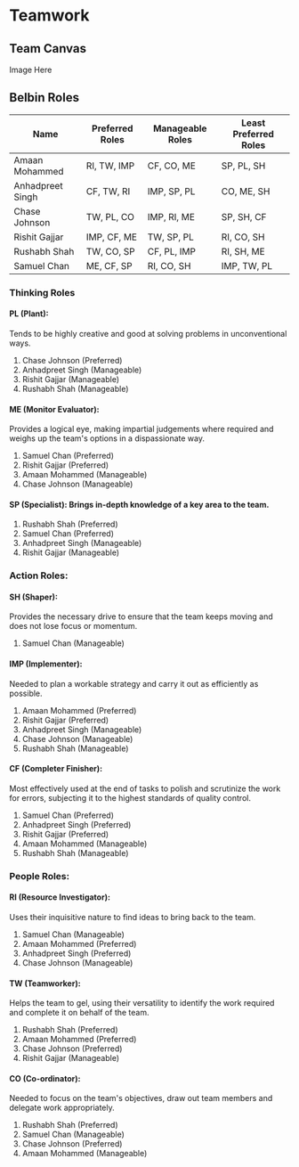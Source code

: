 # Teamwork

## Team Canvas
Image Here

## Belbin Roles
| Name             | Preferred Roles | Manageable Roles | Least Preferred Roles |
| ---------------- | --------------- | ---------------- | --------------------- |
| Amaan Mohammed   | RI, TW, IMP     | CF, CO, ME       | SP, PL, SH            |
| Anhadpreet Singh | CF, TW, RI      | IMP, SP, PL      | CO, ME, SH            |
| Chase Johnson    | TW, PL, CO      | IMP, RI, ME      | SP, SH, CF            |
| Rishit Gajjar    | IMP, CF, ME     | TW, SP, PL       | RI, CO, SH            |
| Rushabh Shah     | TW, CO, SP      | CF, PL, IMP      | RI, SH, ME            |
| Samuel Chan      | ME, CF, SP      | RI, CO, SH       | IMP, TW, PL           |

### Thinking Roles
#### PL (Plant): 
Tends to be highly creative and good at solving problems in unconventional ways.

1. Chase Johnson (Preferred)
2. Anhadpreet Singh (Manageable)
3. Rishit Gajjar (Manageable)
4. Rushabh Shah (Manageable)

#### ME (Monitor Evaluator): 
Provides a logical eye, making impartial judgements where required and weighs up the team's options in a dispassionate way.

1. Samuel Chan (Preferred)
2. Rishit Gajjar (Preferred)
3. Amaan Mohammed (Manageable)
4. Chase Johnson (Manageable)

#### SP (Specialist): Brings in-depth knowledge of a key area to the team.

1. Rushabh Shah (Preferred)
2. Samuel Chan (Preferred)
3. Anhadpreet Singh (Manageable)
4. Rishit Gajjar (Manageable)

### Action Roles:
#### SH (Shaper): 
Provides the necessary drive to ensure that the team keeps moving and does not lose focus or momentum.

1. Samuel Chan (Manageable)

#### IMP (Implementer): 
Needed to plan a workable strategy and carry it out as efficiently as possible.

1. Amaan Mohammed (Preferred)
2. Rishit Gajjar (Preferred)
3. Anhadpreet Singh (Manageable)
4. Chase Johnson (Manageable)
5. Rushabh Shah (Manageable)

#### CF (Completer Finisher): 
Most effectively used at the end of tasks to polish and scrutinize the work for errors, subjecting it to the highest standards of quality control.

1. Samuel Chan (Preferred)
2. Anhadpreet Singh (Preferred)
3. Rishit Gajjar (Preferred)
4. Amaan Mohammed (Manageable)
5. Rushabh Shah (Manageable)

### People Roles:
#### RI (Resource Investigator): 
Uses their inquisitive nature to find ideas to bring back to the team.

1. Samuel Chan (Manageable)
2. Amaan Mohammed (Preferred)
3. Anhadpreet Singh (Preferred)
4. Chase Johnson (Manageable)

#### TW (Teamworker): 
Helps the team to gel, using their versatility to identify the work required and complete it on behalf of the team.

1. Rushabh Shah (Preferred)
2. Amaan Mohammed (Preferred)
3. Chase Johnson (Preferred)
4. Rishit Gajjar (Manageable)

#### CO (Co-ordinator): 
Needed to focus on the team's objectives, draw out team members and delegate work appropriately.

1. Rushabh Shah (Preferred)
2. Samuel Chan (Manageable)
3. Chase Johnson (Preferred)
4. Amaan Mohammed (Manageable)
